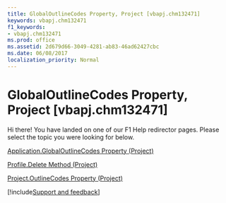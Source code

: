 ```yaml
---
title: GlobalOutlineCodes Property, Project [vbapj.chm132471]
keywords: vbapj.chm132471
f1_keywords:
- vbapj.chm132471
ms.prod: office
ms.assetid: 2d679d66-3049-4281-ab83-46ad62427cbc
ms.date: 06/08/2017
localization_priority: Normal
---
```



# GlobalOutlineCodes Property, Project [vbapj.chm132471]

Hi there! You have landed on one of our F1 Help redirector pages. Please select the topic you were looking for below.

[Application.GlobalOutlineCodes Property (Project)](https://msdn.microsoft.com/library/a63d1a87-5c87-a2d6-c4da-70ab9526eaae%28Office.15%29.aspx)

[Profile.Delete Method (Project)](https://msdn.microsoft.com/library/61c3e2a8-2efd-36d7-2619-acbb7a055162%28Office.15%29.aspx)

[Project.OutlineCodes Property (Project)](https://msdn.microsoft.com/library/400701e8-0114-0819-716f-d79d08a955d5%28Office.15%29.aspx)

[!include[Support and feedback](~/includes/feedback-boilerplate.md)]